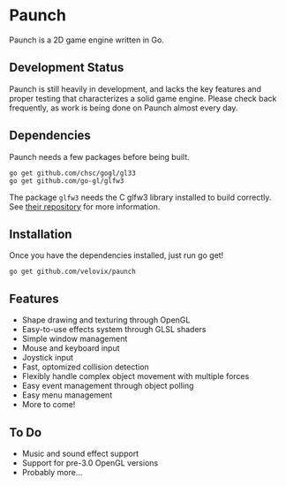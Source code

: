 Paunch
======

Paunch is a 2D game engine written in Go.

Development Status
------------------
Paunch is still heavily in development, and lacks the key features and proper
testing that characterizes a solid game engine. Please check back frequently,
as work is being done on Paunch almost every day.

Dependencies
------------
Paunch needs a few packages before being built.

	go get github.com/chsc/gogl/gl33
	go get github.com/go-gl/glfw3

The package `glfw3` needs the C glfw3 library installed to build correctly. See
[their repository](http://github.com/go-gl/glfw3) for more information.

Installation
------------
Once you have the dependencies installed, just run go get!

	go get github.com/velovix/paunch

Features
--------
- Shape drawing and texturing through OpenGL
- Easy-to-use effects system through GLSL shaders
- Simple window management
- Mouse and keyboard input
- Joystick input
- Fast, optomized collision detection
- Flexibly handle complex object movement with multiple forces
- Easy event management through object polling
- Easy menu management
- More to come!

To Do
-----
- Music and sound effect support
- Support for pre-3.0 OpenGL versions
- Probably more...

